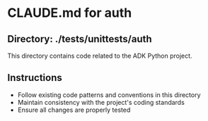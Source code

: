 # CLAUDE.md for auth

## Directory: ./tests/unittests/auth

This directory contains code related to the ADK Python project.

## Instructions
- Follow existing code patterns and conventions in this directory
- Maintain consistency with the project's coding standards
- Ensure all changes are properly tested
